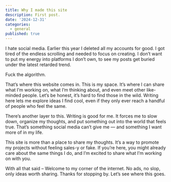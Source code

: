 ```yaml
---
title: Why I made this site
description: First post.
date: '2024-12-31'
categories:
  - general
published: true
---
```


I hate social media. Earlier this year I deleted all my accounts for good. I got tired of the endless scrolling and needed to focus on creating. I don’t want to put my energy into platforms I don’t own, to see my posts get buried under the latest retarded trend.

Fuck the algorithm.

That’s where this website comes in. This is my space. It’s where I can share what I’m working on, what I’m thinking about, and even meet other like-minded people. Let’s be honest, it’s hard to find those in the wild. Writing here lets me explore ideas I find cool, even if they only ever reach a handful of people who feel the same.

There’s another layer to this. Writing is good for me. It forces me to slow down, organize my thoughts, and put something out into the world that feels true. That’s something social media can’t give me — and something I want more of in my life.

This site is more than a place to share my thoughts. It’s a way to promote my projects without feeling sales-y or fake. If you’re here, you might already care about the same things I do, and I’m excited to share what I’m working on with you.

With all that said – Welcome to my corner of the internet. No ads, no slop, only ideas worth sharing. Thanks for stopping by. Let’s see where this goes.
